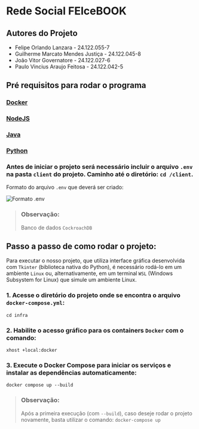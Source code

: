 # Rede Social FEIceBOOK 

## Autores do Projeto
* Felipe Orlando Lanzara - 24.122.055-7
* Guilherme Marcato Mendes Justiça - 24.122.045-8
* João Vitor Governatore - 24.122.027-6
* Paulo Vincius Araujo Feitosa - 24.122.042-5


## Pré requisitos para rodar o programa

### [Docker](https://www.docker.com/)
### [NodeJS](https://nodejs.org/pt/download/current)
### [Java](https://www.oracle.com/java/technologies/downloads/)
### [Python](https://www.python.org/downloads/)
### Antes de iniciar o projeto será necessário incluir o arquivo ```.env``` na pasta ```client``` do projeto. Caminho até o diretório: ```cd /client```.

Formato do arquivo ```.env``` que deverá ser criado:

![Formato .env](https://cdn.discordapp.com/attachments/1372327706980651028/1375306552935845942/image.png?ex=6831358a&is=682fe40a&hm=737ac7936cb6a8ae20efc81406da8bc537a9f79ccffaca688b5c9d200507225c&)
> ### Observação:  
> Banco de dados ```CockroachDB```

## Passo a passo de como rodar o projeto:

Para executar o nosso projeto, que utiliza interface gráfica desenvolvida com ```Tkinter``` (biblioteca nativa do Python), é necessário rodá-lo em um ambiente ```Linux``` ou, alternativamente, em um terminal ```WSL``` (Windows Subsystem for Linux) que simule um ambiente Linux.


### 1.  Acesse o diretório do projeto onde se encontra o arquivo ```docker-compose.yml```:
```cd infra```

### 2. Habilite o acesso gráfico para os containers ```Docker``` com o comando:
```xhost +local:docker```

### 3. Execute o Docker Compose para iniciar os serviços e instalar as dependências automaticamente:
```docker compose up --build```

> ### Observação:  
> Após a primeira execução (com `--build`), caso deseje rodar o projeto novamente, basta utilizar o comando:
> ```docker-compose up```
